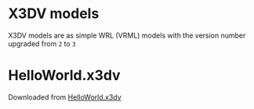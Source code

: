 # X3DV models

X3DV models are as simple WRL (VRML) models with the version number upgraded from `2` to `3`

# HelloWorld.x3dv
Downloaded from [HelloWorld.x3dv](http://www.web3d.org/x3d/content/examples/HelloWorld.x3dv)
